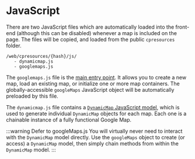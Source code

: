 # JavaScript

There are two JavaScript files which are automatically loaded into the front-end (although this can be disabled) whenever a map is included on the page. The files will be copied, and loaded from the public `cpresources` folder.

```
/web/cpresources/{hash}/js/
   - dynamicmap.js
   - googlemaps.js
```

The `googlemaps.js` file is the [main entry point](/javascript/googlemaps.js/). It allows you to create a new map, load an existing map, or initialize one or more map containers. The globally-accessible `googleMaps` JavaScript object will be automatically preloaded by this file.

The `dynamicmap.js` file contains a [`DynamicMap` JavaScript model](/javascript/dynamicmap.js/), which is used to generate individual `DynamicMap` objects for each map. Each one is a chainable instance of a fully functional Google Map.

:::warning Defer to googleMaps.js
You will virtually never need to interact with the `DynamicMap` model directly. Use the `googleMaps` object to create (or access) a `DynamicMap` model, then simply chain methods from within the `DynamicMap` model.
:::
